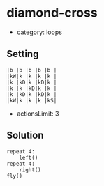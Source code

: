 # diamond-cross
- category: loops

## Setting

```
|b |b |b |b |b |
|kW|k |k |k |k |
|k |kD|k |kD|k |
|k |k |kD|k |k |
|k |kD|k |kD|k |
|kW|k |k |k |kS|
```

- actionsLimit: 3

## Solution

```
repeat 4:
    left()
repeat 4:
    right()
fly()
```

